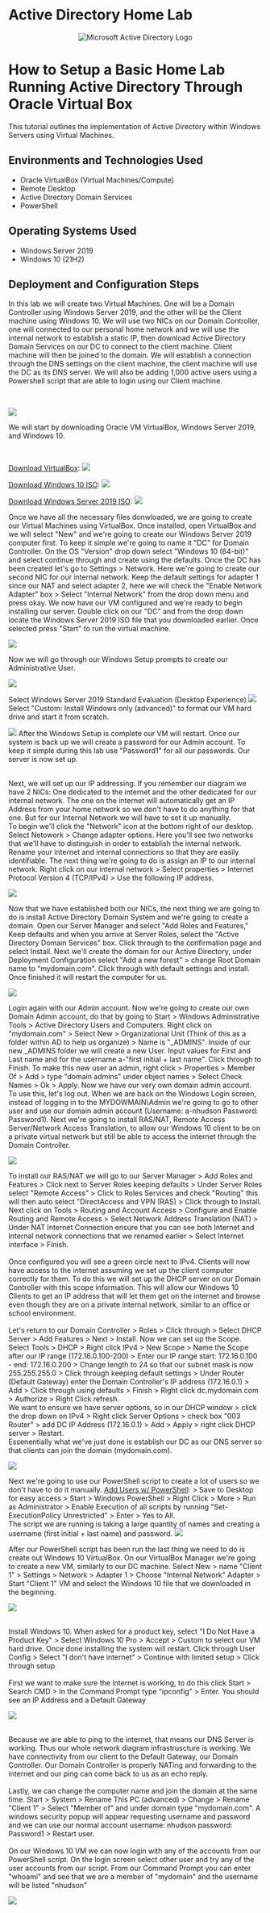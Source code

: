 <h1> Active Directory Home Lab </h1>
<p align="center">
<img src="https://i.imgur.com/pU5A58S.png" alt="Microsoft Active Directory Logo"/>
</p>

<h1>How to Setup a Basic Home Lab Running Active Directory Through Oracle Virtual Box</h1>
This tutorial outlines the implementation of Active Directory within Windows Servers using Virtual Machines.<br />

<h2>Environments and Technologies Used</h2>

- Oracle VirtualBox (Virtual Machines/Compute)
- Remote Desktop
- Active Directory Domain Services
- PowerShell

<h2>Operating Systems Used </h2>

- Windows Server 2019
- Windows 10 (21H2)


<h2>Deployment and Configuration Steps</h2>

<p>
</p>
<p>
In this lab we will create two Virtual Machines. One will be a Domain Controller using Windows Server 2019, and the other will be the Client machine using Windows 10. We will use two NICs on our Domain Controller, one will connected to our personal home network and we will use the internal network to establish a static IP, then download Active Directory Domain Services on our DC to connect to the client machine. Client machine will then be joined to the domain. We will establish a connection through the DNS settings on the client machine, the client machine will use the DC as its DNS server. We will also be adding 1,000 active users using a Powershell script that are able to login using our Client machine.
</p>
<br />

<p>
<img src="https://i.imgur.com/lq7jPuC.png"/>
</p>
<p>
We will start by downloading Oracle VM VirtualBox, Windows Server 2019, and Windows 10.
</p>
<br />
<p>
<a href="https://www.virtualbox.org/wiki/Downloads/">Download VirtualBox</a>:
<img src="https://i.imgur.com/UYvqbj3.png"/>
</p>
<a href="https://www.microsoft.com/en-us/software-download/windows10ISO/">Download Windows 10 ISO</a>:
<img src="https://i.imgur.com/8vVq8Vy.png"/>
</p>
<a href="https://www.microsoft.com/en-us/evalcenter/download-windows-server-2019/">Download Windows Server 2019 ISO</a>:
<img src="https://i.imgur.com/oPAOsDt.png"/>
<p>
Once we have all the necessary files donwloaded, we are going to create our Virtual Machines using VirtualBox. Once installed, open VirtualBox and we will select "New" and we're going to create our Windows Server 2019 computer first. To keep it simple we're going to name it "DC" for Domain Controller. On the OS "Version" drop down select "Windows 10 (64-bit)" and select continue through and create using the defaults. Once the DC has been created let's go to Settings > Network. Here we're going to create our second NIC for our internal network. Keep the default settings for adapter 1 since our NAT and select adapter 2, here we will check the "Enable Network Adapter" box > Select "Internal Network" from the drop down menu and press okay. We now have our VM configured and we're ready to begin installing our server. Double click on our "DC" and from the drop down locate the Windows Server 2019 ISO file that you downloaded earlier. Once selected press "Start" to run the virtual machine.
</p>
<img src="https://i.imgur.com/aPt2twJ.png"/>
<br />
</p>
Now we will go through our Windows Setup prompts to create our Administrative User.
</p>
<img src="https://i.imgur.com/ybm87mV.png"/>
</p>
Select Windows Server 2019 Standard Evaluation (Desktop Experience)
<img src="https://i.imgur.com/pZbv43v.png"/>
Select "Custom: Install Windows only (advanced)" to format our VM hard drive and start it from scratch.
</p>
<img src="https://i.imgur.com/M7g33ty.png"/>
After the Windows Setup is complete our VM will restart. Once our system is back up we will create a password for our Admin account. To keep it simple during this lab use "Password1" for all our passwords. Our server is now set up.
</p>
<br />
Next, we will set up our IP addressing. If you remember our diagram we have 2 NICs: One dedicated to the internet and the other dedicated for our internal network. The one on the internet will automatically get an IP Address from your home network so we don't have to do anything for that one. But for our Internal Network we will have to set it up manually.
<br />
To begin we'll click the "Network" icon at the bottom right of our desktop. Select Netowork > Change adapter options. Here you'll see two networks that we'll have to distinguish in order to establish the internal network. Rename your internet and internal connections so that they are easily identifiable. The next thing we're going to do is assign an IP to our internal network. Right click on our internal network > Select properties > Internet Protocol Version 4 (TCP/IPv4) > Use the following IP address.
</p>
<img src="https://i.imgur.com/QfFRUK5.png"/>
</p>
Now that we have established both our NICs, the next thing we are going to do is install Active Directory Domain System and we're going to create a domain. Open our Server Manager and select "Add Roles and Features," Keep defaults and when you arrive at Server Roles, select the "Active Directory Domain Services" box. Click through to the confirmation page and select Install. Next we'll create the domain for our Active Directory, under Deployment Configuration select "Add a new forest" > change Root Domain name to "mydomain.com". Click through with default settings and install. Once finished it will restart the computer for us.
<p>
  <img src="https://i.imgur.com/uTRAnDd.png"/>
</p>
<p>
Login again with our Admin account. Now we're going to create our own Domain Admin account, do that by going to Start > Windows Administrative Tools > Active Directory Users and Computers. Right click on "mydomain.com" > Select New > Organizational Unit (Think of this as a folder within AD to help us organize) > Name is "_ADMINS". Inside of our new _ADMINS folder we will create a new User. Input values for First and Last name and for the username a-"first initial + last name". Click through to Finish. To make this new user an admin, right click > Properties > Member Of > Add > type "domain admins" under object names > Select Check Names > Ok > Apply. Now we have our very own domain admin account.

<br />
To use this, let's log out. When we are back on the Windows Login screen, instead of logging in to the MYDOWMAIN\Admin we're going to go to other user and use our domain admin account (Username: a-nhudson Password: Password1). Next we're going to install RAS/NAT, Remote Access Server/Network Access Translation, to allow our Windows 10 client to be on a private virtual network but still be able to access the internet through the Domain Controller.
<p>
<img src="https://i.imgur.com/eeuAgOa.png"/>
</p>
<p>
To install our RAS/NAT we will go to our Server Manager > Add Roles and Features > Click next to Server Roles keeping defaults > Under Server Roles select "Remote Access" > Click to Roles Services and check "Routing" this will then auto select "DirectAccess and VPN (RAS) > Click through to Install. 
<br />
Next click on Tools > Routing and Account Access > Configure and Enable Routing and Remote Access > Select Network Address Translation (NAT) > Under NAT Internet Connection ensure that you can see both Internet and Internal network connections that we renamed earlier > Select Internet interface > Finish.
<br />
<br />
Once configured you will see a green circle next to IPv4. Clients will now have access to the internet assuming we set up the client computer correctly for them. To do this we will set up the DHCP server on our Domain Controller with this scope information. This will allow our Windows 10 Clients to get an IP address that will let them get on the internet and browse even though they are on a private internal network, similar to an office or school environment. 
<br />
<br />
Let's return to our Domain Controller > Roles > Click through > Select DHCP Server > Add Features > Next > Install. Now we can set up the Scope. Select Tools > DHCP > Right click IPv4 > New Scope > Name the Scope after our IP range (172.16.0.100-200) > Enter our IP range start: 172.16.0.100 - end: 172.16.0.200 > Change length to 24 so that our subnet mask is now 255.255.255.0 > Click through keeping default settings > Under Router (Default Gateway) enter the Domain Controller's IP address (172.16.0.1) > Add > Click through using defaults > Finish > Right click dc.mydomain.com > Authorize > Right Click refresh.
<br />
We want to ensure we have server options, so in our DHCP window > click the drop down on IPv4 > Right click Server Options > check box "003 Router" > add DC IP Address (172.16.0.1) > Add > Apply > right click DHCP server > Restart.
<br />
Essenentially what we've just done is establish our DC as our DNS server so that clients can join the domain (mydomain.com).
<p>
<img src="https://i.imgur.com/RO4HN5s.png"/>
</p>
<p>
Next we're going to use our PowerShell script to create a lot of users so we don't have to do it manually. <a href="https://github.com/joshmadakor1/AD_PS.../">Add Users w/ PowerShell</a>: > Save to Desktop for easy access > Start > Windows PowerShell > Right Click > More > Run as Administrator > Enable Execution of all scripts by running "Set-ExecutionPolicy Unrestricted" > Enter > Yes to All.
<br />
The script we are running is taking a large quantity of names and creating a username (first initial + last name) and password.
<img src="https://i.imgur.com/YlQ0VHP.png"/>
<p>
After our PowerShell script has been run the last thing we need to do is create out Windows 10 VirtualBox. On our VirtualBox Manager we're going to create a new VM, similarly to our DC machine. Select New > name "Client 1" > Settings > Network > Adapter 1 > Choose "Internal Network" Adapter > Start "Client 1" VM and select the Windows 10 file that we downloaded in the beginning.
<p>
  <img src="https://i.imgur.com/OPKDtTl.png"/>
</p>
<br />
Install Windows 10. When asked for a product key, select "I Do Not Have a Product Key" > Select Windows 10 Pro > Accept > Custom to select our VM hard drive. Once done installing the system will restart. Click through User Config > Select "I don't have internet" > Continue with limited setup > Click through setup
<br />
<br />
First we want to make sure the internet is working, to do this click Start > Search CMD > In the Command Prompt type "ipconfig" > Enter. You should see an IP Address and a Default Gateway 
<p>
  <img src="https://i.imgur.com/lTUASMV.png"/>
</p>
<br />
Because we are able to ping to the internet, that means our DNS Server is working. Thus our whole network diagram infrastruscture is working. We have connectivity from our client to the Default Gateway, our Domain Controller. Our Domain Controller is properly NATing and forwarding to the internet and our ping can come back to us as an echo reply.
<br />
<br />
Lastly, we can change the computer name and join the domain at the same time. Start > System > Rename This PC (advanced) > Change > Rename "Client 1" > Select "Member of" and under domain type "mydomain.com". A windows security popup will appear requesting username and password and we can use our normal account username: nhudson password: Password1 > Restart user. 
<br />
<br />
On our Windows 10 VM we can now login with any of the accounts from our PowerShell script. On the login screen select other user and try any of the user accounts from our script. From our Command Prompt you can enter "whoami" and see that we are a member of "mydomain" and the username will be listed "nhudson"
<p>
  <img src="https://i.imgur.com/OZG2EYs.png"/>
</p>
